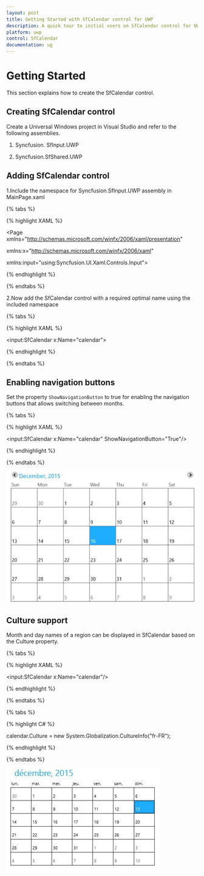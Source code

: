 ```yaml
---
layout: post
title: Getting Started with SfCalendar control for UWP
description: A quick tour to initial users on SfCalendar control for UWP
platform: uwp
control: SfCalendar
documentation: ug
---
```


# Getting Started

This section explains how to create the SfCalendar control.

## Creating SfCalendar control

Create a Universal Windows project in Visual Studio and refer to the following assemblies.

1. Syncfusion. SfInput.UWP

2. Syncfusion.SfShared.UWP

## Adding SfCalendar control

1.Include the namespace for Syncfusion.SfInput.UWP assembly in MainPage.xaml

{% tabs %}

{% highlight XAML %}
 
<Page xmlns="http://schemas.microsoft.com/winfx/2006/xaml/presentation"

xmlns:x="http://schemas.microsoft.com/winfx/2006/xaml"

xmlns:input="using:Syncfusion.UI.Xaml.Controls.Input">

{% endhighlight %}

{% endtabs %}

2.Now add the SfCalendar control with a required optimal name using the included namespace

{% tabs %}

{% highlight XAML %}

<input:SfCalendar x:Name="calendar">

{% endhighlight %}

{% endtabs %}

## Enabling navigation buttons

Set the property `ShowNavigationButton` to true for enabling the navigation buttons that allows switching between months.

{% tabs %}

{% highlight XAML %}

<input:SfCalendar x:Name="calendar" ShowNavigationButton="True"/>

{% endhighlight %}

{% endtabs %}

![](SfCalendar-images/SfCalendar-img1.jpeg)

## Culture support

Month and day names of a region can be displayed in SfCalendar based on the Culture property.

{% tabs %}

{% highlight XAML %}

<input:SfCalendar x:Name="calendar"/>

{% endhighlight %}

{% endtabs %}

{% tabs %}

{% highlight C# %}

calendar.Culture = new System.Globalization.CultureInfo("fr-FR");

{% endhighlight %}

{% endtabs %}

![](SfCalendar-images/SfCalendar-img4.jpeg)


